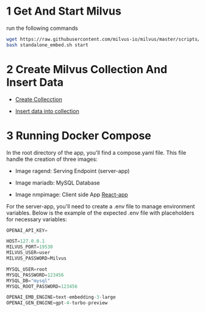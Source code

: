 # 1 Get And Start Milvus

run the following commands

```bash
wget https://raw.githubusercontent.com/milvus-io/milvus/master/scripts/standalone_embed.sh
bash standalone_embed.sh start
```

# 2 Create Milvus Collection And Insert Data

* [Create Collecction](data/scripts/create_collection.py)

* [Insert data into collection](data/scripts/insert_data.py)

# 3 Running Docker Compose

In the root directory of the app, you'll find a compose.yaml file. This file handle the creation of three images:

* Image ragend: Serving Endpoint (server-app) 

* Image mariadb: MySQL Database

* Image nmpimage:  Client side App [React-app](https://github.com/3gpp-RAG-app/react-app-v01.git)

For the server-app, you'll need to create a .env file to manage environment variables.
Below is the example of the expected .env file with placeholders for necessary variables:

 ```python
OPENAI_API_KEY=

HOST=127.0.0.1
MILVUS_PORT=19530
MILVUS_USER=user
MILVUS_PASSWORD=Milvus

MYSQL_USER=root
MYSQL_PASSWORD=123456
MYSQL_DB="mysql"
MYSQL_ROOT_PASSWORD=123456

OPENAI_EMB_ENGINE=text-embedding-3-large
OPENAI_GEN_ENGINE=gpt-4-turbo-preview

```